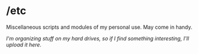 # /etc


Miscellaneous scripts and modules of my personal use. May come in handy.

*I'm organizing stuff on my hard drives, so if I find something interesting, I'll upload it here.*
